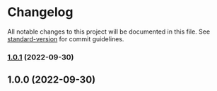 # Changelog

All notable changes to this project will be documented in this file. See [standard-version](https://github.com/conventional-changelog/standard-version) for commit guidelines.

### [1.0.1](https://github.com/meinefinsternis/react-horizontal-datepicker/compare/v1.0.0...v1.0.1) (2022-09-30)

## 1.0.0 (2022-09-30)
